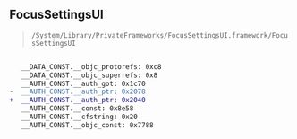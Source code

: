 ## FocusSettingsUI

> `/System/Library/PrivateFrameworks/FocusSettingsUI.framework/FocusSettingsUI`

```diff

   __DATA_CONST.__objc_protorefs: 0xc8
   __DATA_CONST.__objc_superrefs: 0x8
   __AUTH_CONST.__auth_got: 0x1c70
-  __AUTH_CONST.__auth_ptr: 0x2078
+  __AUTH_CONST.__auth_ptr: 0x2040
   __AUTH_CONST.__const: 0x8e58
   __AUTH_CONST.__cfstring: 0x20
   __AUTH_CONST.__objc_const: 0x7788

```
